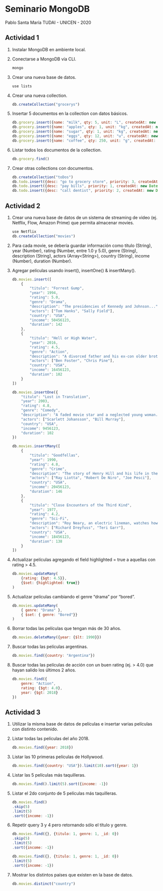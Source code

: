 # Seminario MongoDB

Pablo Santa María
TUDAI - UNICEN - 2020

## Actividad 1

1. Instalar MongoDB en ambiente local.
2. Conectarse a MongoDB vía CLI.

    ```js
    mongo
    ```

3. Crear una nueva base de datos.

    ```js
    use lists
    ```

4. Crear una nueva collection.

    ```js
    db.createCollection("grocerys")
    ```

5. Insertar 5 documentos en la collection con datos básicos.

    ```js
    db.grocery.insert({name: "milk", qty: 5, unit: "L", createdAt: new Date()})
    db.grocery.insert({name: "apples", qty: 1, unit: "kg", createdAt: new Date()})
    db.grocery.insert({name: "sugar", qty: 1, unit: "kg", createdAt: new Date()})
    db.grocery.insert({name: "eggs", qty: 12, unit: "u", createdAt: new Date()})
    db.grocery.insert({name: "coffee", qty: 250, unit: "g", createdAt: new Date()})
    ```

6. Listar todos los documentos de la collection.

    ```js
    db.grocery.find()
    ```

7. Crear otras collections con documentos.

    ```js
    db.createCollection("toDos")
    db.todo.insert({desc: "go to grocery store", priority: 3, createdAt: new Date()})
    db.todo.insert({desc: "pay bills", priority: 1, createdAt: new Date()})
    db.todo.insert({desc: "call dentist", priority: 2, createdAt: new Date()})
    ```

## Actividad 2

1. Crear una nueva base de datos de un sistema de streaming de video (ej. Netflix, Flow, Amazon Prime) que permita almacenar movies.

    ```js
    use Netflix
    db.createCollection("movies")
    ```

2. Para cada movie, se debería guardar información como título (String), year (Number), rating (Number, entre 1.0 y 5.0), genre (String), description (String), actors (Array\<String\>), country (String), income (Number), duration (Number).
3. Agregar películas usando insert(), insertOne() & insertMany().

    ```js
    db.movies.insert([
        {
            "titulo": "Forrest Gump",
            "year": 1994,
            "rating": 5.0,
            "genre": "Drama",
            "description": "The presidencies of Kennedy and Johnson...",
            "actors": ["Tom Hanks", "Sally Field"],
            "country": "USA",
            "income": 50456123,
            "duration": 142
        },
        {
            "titulo": "Hell or High Water",
            "year": 2016,
            "rating": 4.5,
            "genre": "Action",
            "description": "A divorced father and his ex-con older brother...",
            "actors": ["Ben Foster", "Chris Pine"],
            "country": "USA",
            "income": 16456123,
            "duration": 102
        }
    ])

    db.movies.insertOne({
        "titulo": "Lost in Translation",
        "year": 2003,
        "rating": 4.8,
        "genre": "Comedy",
        "description": "A faded movie star and a neglected young woman...",
        "actors": ["Scarlett Johansson", "Bill Murray"],
        "country": "USA",
        "income": 9456123,
        "duration": 102
    })

    db.movies.insertMany([
        {
            "titulo": "Goodfellas",
            "year": 1990,
            "rating": 4.8,
            "genre": "Crime",
            "description": "The story of Henry Hill and his life in the mob...",
            "actors": ["Ray Liotta", "Robert De Niro", "Joe Pesci"],
            "country": "USA",
            "income": 20456123,
            "duration": 146
        },
        {
            "titulo": "Close Encounters of the Third Kind",
            "year": 1977,
            "rating": 4.2,
            "genre": "Sci-Fi",
            "description": "Roy Neary, an electric lineman, watches how...",
            "actors": ["Richard Dreyfuss", "Teri Garr"],
            "country": "USA",
            "income": 18456123,
            "duration": 138
        }
    ])
    ```

4. Actualizar películas agregando el field highlighted = true a aquellas con rating > 4.5.

    ```js
    db.movies.updateMany(
        {rating: {$gt: 4.5}},
        {$set: {highlighted: true}}
    )
    ```

5. Actualizar películas cambiando el genre “drama” por “bored”.

    ```js
    db.movies.updateMany(
        { genre: "Drama" },
        { $set: { genre: "Bored"}}
    )
    ```

6. Borrar todas las películas que tengan más de 30 años.

    ```js
    db.movies.deleteMany({year: {$lt: 1990}})
    ```

7. Buscar todas las películas argentinas.

    ```js
    db.movies.find({country: "Argentina"})
    ```

8. Buscar todas las películas de acción con un buen rating (ej. > 4.0)
que hayan salido los últimos 2 años.

    ```js
    db.movies.find({
        genre: "Action",
        rating: {$gt: 4.0},
        year: {$gt: 2018}
    })
    ```

## Actividad 3

1. Utilizar la misma base de datos de películas e insertar varias películas con distinto contenido.
2. Listar todas las películas del año 2018.

    ```js
    db.movies.find({year: 2018})
    ```

3. Listar las 10 primeras películas de Hollywood.

    ```js
    db.movies.find({country: "USA"}).limit(10).sort({year: 1})
    ```

4. Listar las 5 películas más taquilleras.

    ```js
    db.movies.find().limit(5).sort({income: -1})
    ```

5. Listar el 2do conjunto de 5 películas más taquilleras.

    ```js
    db.movies.find()
    .skip(5)
    .limit(5)
    .sort({income: -1})
    ```

6. Repetir query 3 y 4 pero retornando sólo el título y genre.

    ```js
    db.movies.find({}, {titulo: 1, genre: 1, _id: 0})
    .skip(5)
    .limit(5)
    .sort({income: -1})

    db.movies.find({}, {titulo: 1, genre: 1, _id: 0})
    .limit(5)
    .sort({income: -1})
    ```

7. Mostrar los distintos países que existen en la base de datos.

    ```js
    db.movies.distinct("country")
    ```
